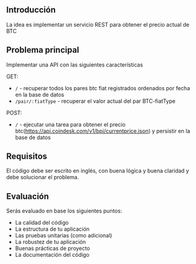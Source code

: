 ## Introducción

La idea es implementar un servicio REST para obtener el precio actual de BTC

## Problema principal

Implementar una API con las siguientes características

GET:
- `/` - recuperar todos los pares btc fiat registrados ordenados por fecha en la base de datos
- `/pair/:fiatType` - recuperar el valor actual del par BTC-fiatType

POST:
- `/` - ejecutar una tarea para obtener el precio btc(https://api.coindesk.com/v1/bpi/currentprice.json) y persistir en la base de datos

## Requisitos

El código debe ser escrito en inglés, con buena lógica y buena claridad y debe solucionar el problema.

## Evaluación

Serás evaluado en base los siguientes puntos:

- La calidad del código
- La estructura de tu aplicación
- Las pruebas unitarias (como adicional)
- La robustez de tu aplicación
- Buenas prácticas de proyecto
- La documentación del código

